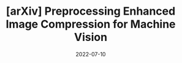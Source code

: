 ---
title: "[arXiv] Preprocessing Enhanced Image Compression for Machine Vision"
draft: false
date: 2022-07-10
description: "In this work, we propose a preprocessing enhanced image compression method for machine vision tasks to address this challenge. Instead of relying on the learned image codecs for end-to-end optimization, our framework is built upon the traditional non-differential codecs."
tags:
  - Publications
---